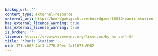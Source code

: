 ```yaml
---
backup_url: ''
content_type: external-resource
external_url: http://boardgamegeek.com/boardgame/69552/panic-station
has_external_licence_warning: true
has_external_license_warning: true
is_broken: ''
license: https://creativecommons.org/licenses/by-nc-sa/4.0/
title: '*Panic Station*'
uid: 171ec663-4bf3-4770-89ec-2af1073a9982
---
```

